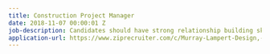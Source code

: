 ```yaml
---
title: Construction Project Manager
date: 2018-11-07 00:00:01 Z
job-description: Candidates should have strong relationship building skills, excellent planning and organizational skills and the ability to prioritize and lead others. This position requires dealing directly with homeowners and design professionals as well as trade subcontractors. The Project manager will be responsible for managing and executing residential remodel project work plans to meet changing needs and requirements for the completion of professional remodeling projects and day-to-day operations and management skills.
application-url: https://www.ziprecruiter.com/c/Murray-Lampert-Design,-Build,-Remodel/Job/Construction-Project-Manager/-in-San-Diego,CA?jobid=f5cbb798-319ed748
---
```

